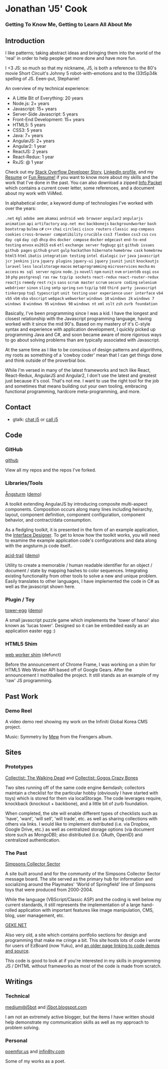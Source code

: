 Jonathan 'J5' Cook
============================

### Getting To Know Me, Getting to Learn All About Me

Introduction
------------

I like patterns; taking abstract ideas and bringing them into the world of the 'real' in order to help people get more done and have more fun.

I <3 JS: so much so that my nickname, J5, is both a reference to the 80's movie Short Circuit's Johnny 5 robot-with-emotions and to the l33t5p34k spelling of JS. Eeen-put, Stephanie!

An overview of my technical experience:

*   A Little Bit of Everything: 20 years
*   Node.js: 2+ years
*   Javascript: 15+ years
*   Server-Side Javascript: 5 years
*   Front-End Development: 15+ years
*   HTML5: 5 years
*   CSS3: 5 years
*   Java: 7+ years
*   AngularJS: 2+ years
*   Angular2: 1 year
*   ReactJS: 2 years
*   React-Redux: 1 year
*   RxJS: @ 1 year

Check out my [Stack Overflow Developer Story](https://stackoverflow.com/users/story/8152278), [LinkedIn profile](http://linkedin.com/in/j5bot), and my [Resume](https://goo.gl/j2wwzg?jonathan-j5-cook-resume) or [Fun Resume!](https://goo.gl/S7elxK?jonathan-j5-cook-conversational-resume) if you want to know more about my skills and the work that I've done in the past. You can also download a zipped [Info Packet](https://goo.gl/aDzIzj?jonathan-j5-cook-info-packet) which contains a current cover letter, some references, and a document about my work with ViiMed.

In alphabetical order, a keyword dump of technologies I've worked with over the years:

`.net` `4gl` `adobe aem` `akamai` `android web browser` `angular2` `angularjs` `animation` `api` `artifactory` `asp.net mvc` `backbonejs` `backgroundworker` `bash` `bootstrap` `bulma` `c#` `c++` `chai` `circleci` `cisco routers` `classic asp` `compass` `cookies` `cross-browser compatibility` `crucible` `css3 flexbox` `css3` `css` `cvs` `day cq4` `day cq5` `dhcp` `dns` `docker compose` `docker` `edgecast` `end-to-end testing` `envox` `es2015` `es6` `etl` `exchange server` `fogbugz` `git` `github issues` `github pages` `github` `grunt` `gulp` `hackathon` `hibernate` `homebrew cask` `homebrew` `html5` `html` `ibatis` `integration testing` `intel dialogic` `ivr` `java` `javascript` `jcr` `jenkins` `jira` `jquery plugins` `jquery-ui` `jquery` `jsunit` `junit` `knockoutjs` `laravel` `less` `localstorage` `macos` `metaprogramming` `microservices` `mocha` `ms access` `ms sql server` `nginx` `node.js` `novell` `npm` `nunit` `nvm` `orientdb` `osgi` `osx 10` `php` `postgresql` `ras` `raw tcp/ip sockets` `react-redux` `react-router-redux` `reactjs` `remedy` `rest` `rxjs` `sass` `scrum master` `scrum` `secure coding` `selenium webdriver` `sinon` `sling` `smtp` `spring` `svn` `tcp/ip` `tdd` `third party javascript` `tinkerpop` `tsql` `typescript` `unit testing` `user experience` `user interface` `vb4` `vb5` `vb6` `vba` `vbscript` `webpack` `webworker` `windows 10` `windows 2k` `windows 7` `windows 8` `windows 95` `windows 98` `windows nt` `xml` `xslt` `zsh` `zurb foundation`

Basically, I've been programming since I was a kid. I have the longest and closest relationship with the Javascript programming language, having worked with it since the mid 90's. Based on my mastery of it's C-style syntax and experience with application development, I quickly picked up programming Java and C#, and soon became aware of more rigorous ways to go about solving problems than are typically associated with Javascript.

At the same time as I like to be conscious of design patterns and algorithms, my roots as something of a 'cowboy coder' mean that I can get things done and think outside of the proverbial box.

While I'm versed in many of the latest frameworks and tech like React, React-Redux, AngularJS and Angular2, I don't use the latest and greatest just because it's cool. That's not me. I want to use the right tool for the job and sometimes that means building out your own tooling, embracing functional programming, hardcore meta-programming, and more.

Contact
-------

*   gtalk: [chat j5](gtalk:chat?jid=jonathan.j5.cook@gmail.com) or [call j5](gtalk:call?jid=jonathan.j5.cook@gmail.com)

Code
----

### GitHub

[github](http://github.com/j5bot?tab=repositories)

View all my repos and the repos I've forked.

### Libraries/Tools

[Ångsturm](http://github.com/j5bot/angsturm) ([demo](http://www.angsturm.org/demo.html))

A toolkit extending AngularJS by introducing composite multi-aspect components. Composition occurs along many lines including heirarchy, layout, component definition, component configuration, component behavior, and contract/data consumption.

As a fledgling toolkit, it is presented in the form of an example application, the [Interface Designer](http://www.angsturm.org/demo.html). To get to know how the toolkit works, you will need to examine the example application code's configurations and data along with the angsturm.js code itself..

[acid-trail](http://github.com/j5bot/acid-trail) ([demo](http://j5bot.github.io/acid-trail/demo.html))

Utility to create a memorable / human readable identifier for an object / document / state by mapping hashes to color sequences. Integrating existing functionality from other tools to solve a new and unique problem. Easily translates to other languages, I have implemented the code in C# as well as the javascript shown here.

### Plugin / Toy

[tower-egg](http://github.com/j5bot/tower-egg) ([demo](http://j5bot.github.com/tower-egg/tower.html))

A small javascript puzzle game which implements the 'tower of hanoi' also known as 'lucas tower'. Designed so it can be embedded easily as an application easter egg :)

### HTML5 Shim

[web worker shim](https://github.com/j5bot/html5-shims) (defunct)

Before the announcement of Chrome Frame, I was working on a shim for HTML5 Web Worker API based off of Google Gears. After the announcement I mothballed the project. It still stands as an example of my 'raw' JS programming.

Past Work
---------

### Demo Reel

A video demo reel showing my work on the Infiniti Global Korea CMS project.

Music: Symmetry by [Mew](http://www.mewsite.com/) from the Frengers album.

Sites
-----

### Prototypes

[Collectist: The Walking Dead](https://j5bot.github.io/thewalkingdead.collectist.org) and [Collectist: Gogos Crazy Bones](https://https://j5bot.github.io/gogos.collectist.org)

Two sites running off of the same code engine &emdash; collectors maintain a checklist for the particular hobby (obviously I have started with toys) which is stored for them via localStorage. The code leverages require, knockback (knockout + backbone), and a little bit of zurb foundation.

When completed, the site will enable different types of checklists such as 'have', 'want', 'will sell', 'will trade', etc. as well as sharing collections with others via links. I would like to implement distributed (i.e. via Dropbox, Google Drive, etc.) as well as centralized storage options (via document store such as MongoDB); also distributed (i.e. OAuth, OpenID) and centralized authentication.

### The Past

[Simpsons Collector Sector](http://simpsonscollectors.com)

A site built around and for the community of the Simpsons Collector Sector message board. The site served as the primary hub for information and socializing around the Playmates' 'World of Springfield' line of Simpsons toys that were produced from 2000-2004.

While the language (VBScript/Classic ASP) and the coding is well below my current standards, it still represents the implementation of a large hand-rolled application with important features like image manipulation, CMS, blog, user management, etc.

[GEKE.NET](http://geke.net)

Also very old, a site which contains portfolio sections for design and programming that make me cringe a bit. This site hosts lots of code I wrote for users of EzBoard (now Yuku), and [an older page linking to code demos and source](http://geke.net/portfolio/demos/index.html).

This code is good to look at if you're interested in my skills in programming JS / DHTML without frameworks as most of the code is made from scratch.

Writings
--------

### Technical

[medium@j5bot](https://medium.com/@j5bot) and [j5bot.blogspot.com](http://j5bot.blogspot.com)

I am not an extremely active blogger, but the items I have written should help demonstrate my communication skills as well as my approach to problem solving.

### Personal

[poemfor.us](http://poemfor.us) and [infin8ty.com](http://infin8ty.com)

Some of my works as a poet.
